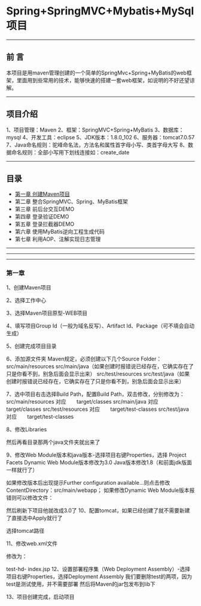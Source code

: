 # Spring+SpringMVC+Mybatis+MySql项目
***
## 前  言
本项目是用maven管理创建的一个简单的SpringMvc+Spring+MyBatis的web框架，里面用到些常用的技术，能够快速的搭建一套web框架，如说明的不好还望谅解。
***
## 项目介绍
1、项目管理：Maven
2、框架：SpringMVC+Spring+MyBatis
3、数据库：mysql
4、开发工具：eclipse
5、JDK版本：1.8.0_102
6、服务器：tomcat7.0.57
7、Java命名规则：驼峰命名法，方法名和属性首字母小写、类首字母大写
8、数据命名规则：全部小写用下划线连接如：create_date
***
## 目录
* [第一章  创建Maven项目](#第一章)
* 第二章  整合SpringMVC、Spring、MyBatis框架
* 第三章  前后台交互DEMO
* 第四章  登录验证DEMO
* 第五章  登录拦截器DEMO
* 第六章  使用MyBatis逆向工程生成代码
* 第七章  利用AOP、注解实现日志管理
***
***
***
### 第一章

1、创建Maven项目
 
2、选择工作中心
 
3、选择Maven项目原型-WEB项目
 
4、填写项目Group Id（一般为域名反写）、Artifact Id、Package（可不填会自动生成）
 
5、创建完成项目目录
 
6、添加源文件夹
Maven规定，必须创建以下几个Source Folder：
src/main/resources
src/main/java（如果创建时报错说已经存在，它确实存在了只是你看不到，别急后面会显示出来）
src/test/resources
src/test/java（如果创建时报错说已经存在，它确实存在了只是你看不到，别急后面会显示出来）
 
7、选中项目右击选择Build Path，配置Build Path，双击修改，分别修改为：
src/main/resources		对应　　target/classes
src/main/java			对应　　target/classes
src/test/resources		对应　　target/test-classes
src/test/java			对应　　target/test-classes
 
8、修改Libraries
 
 
 
然后再看目录那两个java文件夹就出来了
 
9、修改Web Module版本和java版本-选择项目右键Properties，选择 Project Facets
Dynamic Web Module版本修改为3.0
Java版本修改1.8（和前面jdk版面一样就行了）
 
如果修改版本后出现提示Further configuration available…则点击修改ContentDirectory：src/main/webapp；
如果修改Dynamic Web Module版本报错则可以修改文件：
 
 
然后刷新下项目他就改成3.0了
10、配置tomcat，如果已经创建了就不需要新建了直接选中Apply就行了
 
 
选择tomcat路径
 
 
11、修改web.xml文件
 
修改为：
<?xml version="1.0" encoding="UTF-8"?>
<web-app xmlns:xsi="http://www.w3.org/2001/XMLSchema-instance"
    xmlns="http://java.sun.com/xml/ns/javaee"
    xsi:schemaLocation="http://java.sun.com/xml/ns/javaee http://java.sun.com/xml/ns/javaee/web-app_3_0.xsd"
    id="WebApp_ID" version="3.0">
    <display-name>test-hd-</display-name>
    <welcome-file-list>
        <welcome-file>index.jsp</welcome-file>
    </welcome-file-list>
</web-app>
12、设置部署程序集（Web Deployment Assembly）-选择项目右键Properties，选择Deployment Assembly
我们要删除test的两项，因为test是测试使用，并不需要部署
然后将Maven的jar包发布到lib下
 
13、项目创建完成，启动项目
 


